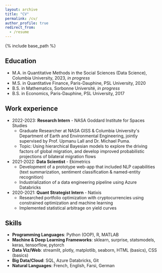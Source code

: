 ```yaml
---
layout: archive
title: "CV"
permalink: /cv/
author_profile: true
redirect_from:
  - /resume
---
```


{% include base_path %}

## Education

* M.A. in Quantitative Methods in the Social Sciences (Data Science), Columbia University, 2023, _in progress_
* M.S. in Quantitative Finance, Paris-Dauphine, PSL University, 2020
* B.S. in Mathematics, Sorbonne Université, _in progress_
* B.S. in Economics, Paris-Dauphine, PSL University, 2017


## Work experience
 
* 2022-2023: **Research Intern** - NASA Goddard Institute for Spaces Studies
  * Graduate Researcher at NASA GISS & Columbia University's Department of Earth and Environmental Engineering, jointly supervised by Prof. Upmanu Lall and Dr. Michael Puma.
  * Topic: Using hierarchical Bayesian models to explore the driving factors of global migration, and develop improved probabilistic projections of bilateral migration 
flows
* 2021-2022: **Data Scientist** - Ekimetrics
  * Development of a prototype web-app that included NLP capabilities (text summarization, sentiment classification & named-entity recognition)
  * Industrialization of a data engineering pipeline using Azure Databricks
* 2020-2021: **Quant Strategist Intern** - Natixis
  * Researched portfolio optimization with cryptocurrencies using constrained optimization and machine learning
  * Implemented statistical arbitrage on yield curves

  
## Skills

* **Programming Languages**: Python (OOP), R, MATLAB
* **Machine & Deep Learning Frameworks**: sklearn, surprise, statsmodels, keras, tensorflow, pytorch
* **Data Viz/Web**: streamlit, plotly, matplotlib, seaborn, HTML (basics), CSS (basics)
* **Big Data/Cloud**: SQL, Azure Databricks, Git
* **Natural Languages**: French, English, Farsi, German



